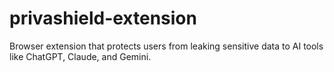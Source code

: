 # privashield-extension
Browser extension that protects users from leaking sensitive data to AI tools like ChatGPT, Claude, and Gemini.
